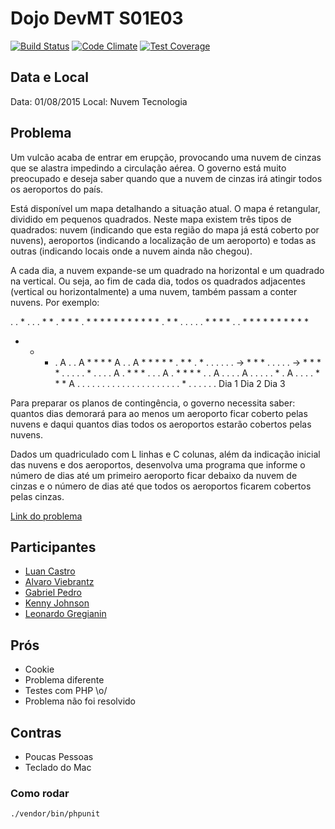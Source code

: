 # Dojo DevMT S01E03 
[![Build Status](https://travis-ci.org/devmatogrosso/dojo-s01e03-nuvem-cinza.php.svg?branch=master)](https://travis-ci.org/devmatogrosso/dojo-s01e03-nuvem-cinza.php) [![Code Climate](https://codeclimate.com/github/devmatogrosso/dojo-s01e03-nuvem-cinza.php/badges/gpa.svg)](https://codeclimate.com/github/devmatogrosso/dojo-s01e03-nuvem-cinza.php) [![Test Coverage](https://codeclimate.com/github/devmatogrosso/dojo-s01e03-nuvem-cinza.php/badges/coverage.svg)](https://codeclimate.com/github/devmatogrosso/dojo-s01e03-nuvem-cinza.php/coverage)

## Data e Local
Data: 01/08/2015
Local: Nuvem Tecnologia


## Problema

Um vulcão acaba de entrar em erupção, provocando uma nuvem de cinzas que se alastra impedindo a circulação aérea. O governo está muito preocupado e deseja saber quando que a nuvem de cinzas irá atingir todos os aeroportos do país.

Está disponível um mapa detalhando a situação atual. O mapa é retangular, dividido em pequenos quadrados. Neste mapa existem três tipos de quadrados: nuvem (indicando que esta região do mapa já está coberto por nuvens), aeroportos (indicando a localização de um aeroporto) e todas as outras (indicando locais onde a nuvem ainda não chegou).

A cada dia, a nuvem expande-se um quadrado na horizontal e um quadrado na vertical. Ou seja, ao fim de cada dia, todos os quadrados adjacentes (vertical ou horizontalmente) a uma nuvem, também passam a conter nuvens. Por exemplo:

. . * . . . * *      . * * * . * * *     * * * * * * * *
. * * . . . . .      * * * * . . * *     * * * * * * * *
* * * . A . . A      * * * * A . . A     * * * * * . * *
. * . . . . . .  ->  * * * . . . . .  -> * * * * . . . .
. * . . . . A .      * * * . . . A .     * * * * . . A .
. . . A . . . .      . * . A . . . .     * * * A . . . .
. . . . . . . .      . . . . . . . .     . * . . . . . .
     Dia 1                Dia 2               Dia 3

Para preparar os planos de contingência, o governo necessita saber: quantos dias demorará para ao menos um aeroporto ficar coberto pelas nuvens e daqui quantos dias todos os aeroportos estarão cobertos pelas nuvens.

Dados um quadriculado com L linhas e C colunas, além da indicação inicial das nuvens e dos aeroportos, desenvolva uma programa que informe o número de dias até um primeiro aeroporto ficar debaixo da nuvem de cinzas e o número de dias até que todos os aeroportos ficarem cobertos pelas cinzas.

[Link do problema](http://dojopuzzles.com/problemas/exibe/nuvem-de-cinzas/)

## Participantes 

 * [Luan Castro](https://github.com/castrolol)
 * [Alvaro Viebrantz](https://github.com/alvarowolfx)
 * [Gabriel Pedro](https://github.com/gpedro)
 * [Kenny Johnson](https://github.com/kennyjsa)
 * [Leonardo Gregianin](https://github.com/leogregianin/)

## Prós 

 * Cookie
 * Problema diferente
 * Testes com PHP \o/
 * Problema não foi resolvido

## Contras
 
 * Poucas Pessoas
 * Teclado do Mac


### Como rodar
```shell
./vendor/bin/phpunit
```
